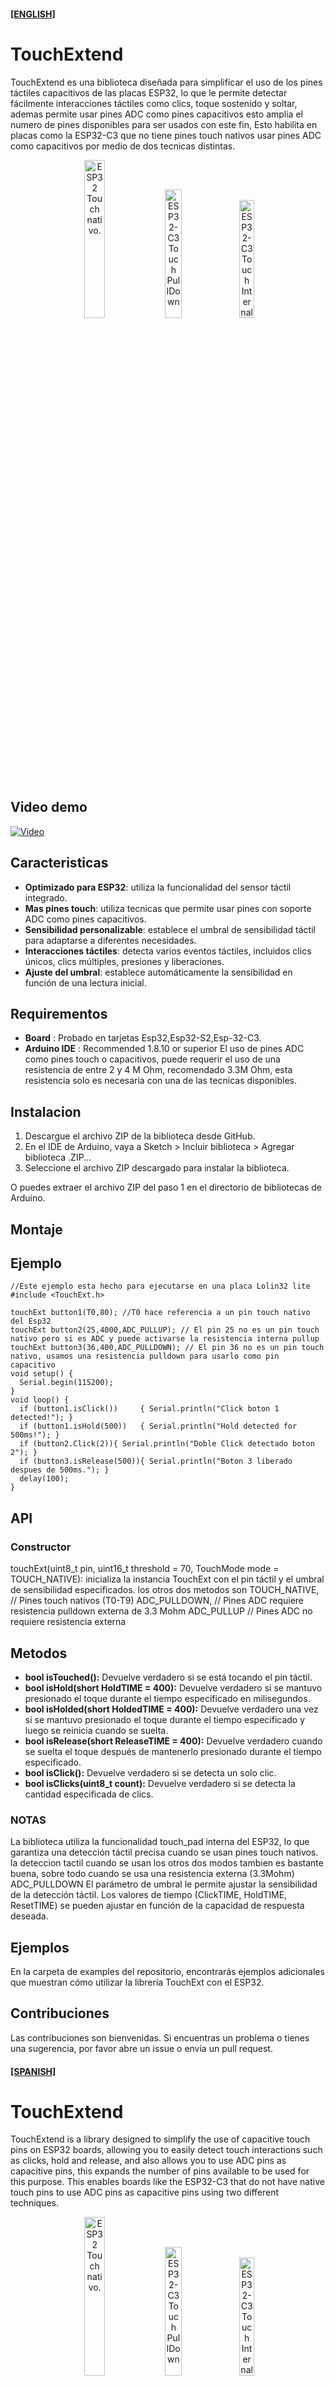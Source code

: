 #### **[[ENGLISH]](#spanish)**

# TouchExtend

TouchExtend es una biblioteca diseñada para simplificar el uso de los pines táctiles capacitivos de las placas ESP32, lo que le permite detectar fácilmente interacciones táctiles como clics, toque sostenido y soltar, ademas permite usar pines ADC como pines capacitivos esto amplia el numero de pines disponibles para ser usados con este fin, Esto habilita en placas como la ESP32-C3 que no tiene pines touch nativos usar pines ADC como capacitivos por medio de dos tecnicas distintas.

<p align="center">
  <img width="25.5%" src='https://i.postimg.cc/15tXcXJD/touch.png' title='ESP32 Touch nativo.'/>
  <img width="23%" src='https://i.postimg.cc/Bbmw6CrS/Esp32-C3-Touch.png' title='ESP32-C3 Touch PullDown'/>
  <img width="22%" src='https://i.postimg.cc/gcs7NYnC/Esp32-C3-Touch-B.png' title='ESP32-C3 Touch Internal PullUp'/>
</p>

## Video demo
[![Video](https://i9.ytimg.com/vi_webp/CZT4Cc9K-DI/mq2.webp?sqp=CMD0h7kG-oaymwEmCMACELQB8quKqQMa8AEB-AG-AoAC4AOKAgwIABABGGUgXihaMA8=&rs=AOn4CLAyH8MoagsQNR8sYxJ0jhskvQ-MVQ)](https://www.youtube.com/watch?v=CZT4Cc9K-DI)

## Caracteristicas

- **Optimizado para ESP32**: utiliza la funcionalidad del sensor táctil integrado.
- **Mas pines touch**: utiliza tecnicas que permite usar pines con soporte ADC como pines capacitivos.
- **Sensibilidad personalizable**: establece el umbral de sensibilidad táctil para adaptarse a diferentes necesidades.
- **Interacciones táctiles**: detecta varios eventos táctiles, incluidos clics únicos, clics múltiples, presiones y liberaciones.
- **Ajuste del umbral**: establece automáticamente la sensibilidad en función de una lectura inicial.

## Requirementos

- **Board** : Probado en tarjetas Esp32,Esp32-S2,Esp-32-C3.
- **Arduino IDE** : Recommended 1.8.10 or superior
El uso de pines ADC como pines touch o capacitivos, puede requerir el uso de una resistencia de entre 2 y 4 M Ohm, recomendado 3.3M Ohm, esta resistencia solo es necesaria con una de las tecnicas disponibles.

## Instalacion

1. Descargue el archivo ZIP de la biblioteca desde GitHub.
2. En el IDE de Arduino, vaya a Sketch > Incluir biblioteca > Agregar biblioteca .ZIP...
3. Seleccione el archivo ZIP descargado para instalar la biblioteca.

O puedes extraer el archivo ZIP del paso 1 en el directorio de bibliotecas de Arduino.

## Montaje 


## Ejemplo

```
//Este ejemplo esta hecho para ejecutarse en una placa Lolin32 lite
#include <TouchExt.h>

touchExt button1(T0,80); //T0 hace referencia a un pin touch nativo del Esp32
touchExt button2(25,4000,ADC_PULLUP); // El pin 25 no es un pin touch nativo pero si es ADC y puede activarse la resistencia interna pullup
touchExt button3(36,400,ADC_PULLDOWN); // El pin 36 no es un pin touch nativo, usamos una resistencia pulldown para usarlo como pin capacitivo 
void setup() {
  Serial.begin(115200);
}
void loop() {
  if (button1.isClick())     { Serial.println("Click boton 1 detected!"); }
  if (button1.isHold(500))   { Serial.println("Hold detected for 500ms!"); }
  if (button2.Click(2)){ Serial.println("Doble Click detectado boton 2"); }
  if (button3.isRelease(500)){ Serial.println("Boton 3 liberado despues de 500ms."); }
  delay(100);
}
```

## API

### Constructor

 touchExt(uint8_t pin, uint16_t threshold = 70, TouchMode mode = TOUCH_NATIVE): inicializa la instancia TouchExt con el pin táctil y el umbral de sensibilidad especificados.
 los otros dos metodos son 
 TOUCH_NATIVE, // Pines touch nativos (T0-T9)
 ADC_PULLDOWN, // Pines ADC requiere resistencia pulldown externa de 3.3 Mohm 
 ADC_PULLUP // Pines ADC no requiere resistencia externa


## Metodos

* <b> bool isTouched():</b> Devuelve verdadero si se está tocando el pin táctil.
* <b> bool isHold(short HoldTIME = 400):</b> Devuelve verdadero si se mantuvo presionado el toque durante el tiempo especificado en milisegundos.
* <b> bool isHolded(short HoldedTIME = 400):</b> Devuelve verdadero una vez si se mantuvo presionado el toque durante el tiempo especificado y luego se reinicia cuando se suelta.
* <b> bool isRelease(short ReleaseTIME = 400):</b> Devuelve verdadero cuando se suelta el toque después de mantenerlo presionado durante el tiempo especificado.
* <b> bool isClick():</b> Devuelve verdadero si se detecta un solo clic.
* <b> bool isClicks(uint8_t count):</b> Devuelve verdadero si se detecta la cantidad especificada de clics.

### NOTAS

La biblioteca utiliza la funcionalidad touch_pad interna del ESP32, lo que garantiza una detección táctil precisa cuando se usan pines touch nativos.
la deteccion tactil cuando se usan los otros dos modos tambien es bastante buena, sobre todo cuando se usa una resistencia externa (3.3Mohm) ADC_PULLDOWN 
El parámetro de umbral le permite ajustar la sensibilidad de la detección táctil.
Los valores de tiempo (ClickTIME, HoldTIME, ResetTIME) se pueden ajustar en función de la capacidad de respuesta deseada.

## Ejemplos

En la carpeta de examples del repositorio, encontrarás ejemplos adicionales que muestran cómo utilizar la librería TouchExt con el ESP32.

## Contribuciones

Las contribuciones son bienvenidas. Si encuentras un problema o tienes una sugerencia, por favor abre un issue o envía un pull request.


#### **[[SPANISH]](#english)** 

# TouchExtend

TouchExtend is a library designed to simplify the use of capacitive touch pins on ESP32 boards, allowing you to easily detect touch interactions such as clicks, hold and release, and also allows you to use ADC pins as capacitive pins, this expands the number of pins available to be used for this purpose. This enables boards like the ESP32-C3 that do not have native touch pins to use ADC pins as capacitive pins using two different techniques.

<p align="center">
  <img width="25.5%" src='https://i.postimg.cc/15tXcXJD/touch.png' title='ESP32 Touch nativo.'/>
  <img width="23%" src='https://i.postimg.cc/Bbmw6CrS/Esp32-C3-Touch.png' title='ESP32-C3 Touch PullDown'/>
  <img width="22%" src='https://i.postimg.cc/gcs7NYnC/Esp32-C3-Touch-B.png' title='ESP32-C3 Touch Internal PullUp'/>
</p>

## Features

- **Optimized for ESP32**: Uses the built-in touch sensor functionality.
- **More touch pins**: Uses techniques that allow ADC-supported pins to be used as capacitive pins.
- **Customizable sensitivity**: Set the touch sensitivity threshold to suit different needs.
- **Touch interactions**: Detects various touch events, including single clicks, multiple clicks, presses, and releases.
- **Threshold tuning**: Automatically sets the sensitivity based on an initial reading.

## Requirements

- **Board**: Tested on ESP32, ESP32-S2, and ESP-32-C3 boards.

- **Arduino IDE**: Recommended 1.8.10 or higher
Using ADC pins as touch or capacitive pins may require the use of a resistor between 2 and 4 M Ohms, recommended 3.3 M Ohms. This resistor is only necessary with one of the available techniques.

## Installation

1. Download the library ZIP file from GitHub.
2. In the Arduino IDE, go to Sketch > Include Library > Add Library .ZIP...
3. Select the downloaded ZIP file to install the library.

Or you can extract the ZIP file from step 1 to your Arduino libraries directory.

## Sample code
```
//Este ejemplo esta hecho para ejecutarse en una placa Lolin32 lite
#include <TouchExt.h>

touchExt button1(T0,80); //T0 hace referencia a un pin touch nativo del Esp32
touchExt button2(25,4000,ADC_PULLUP); // El pin 25 no es un pin touch nativo pero si es ADC y puede activarse la resistencia interna pullup
touchExt button3(36,400,ADC_PULLDOWN); // El pin 36 no es un pin touch nativo, usamos una resistencia pulldown para usarlo como pin capacitivo 
void setup() {
  Serial.begin(115200);
}
void loop() {
  if (button1.isClick())     { Serial.println("Click boton 1 detected!"); }
  if (button1.isHold(500))   { Serial.println("Hold detected for 500ms!"); }
  if (button2.Click(2)){ Serial.println("Doble Click detectado boton 2"); }
  if (button3.isRelease(500)){ Serial.println("Boton 3 liberado despues de 500ms."); }
  delay(100);
}
```

## API

### Constructor

 touchExt(uint8_t pin, uint16_t threshold = 70, TouchMode mode = TOUCH_NATIVE): inicializa la instancia TouchExt con el pin táctil y el umbral de sensibilidad especificados.
 los otros dos metodos son 
 TOUCH_NATIVE, // Pines touch nativos (T0-T9)
 ADC_PULLDOWN, // Pines ADC requiere resistencia pulldown externa de 3.3 Mohm 
 ADC_PULLUP // Pines ADC no requiere resistencia externa


## Metodos

* <b> bool isTouched():</b> Devuelve verdadero si se está tocando el pin táctil.
* <b> bool isHold(short HoldTIME = 400):</b> Devuelve verdadero si se mantuvo presionado el toque durante el tiempo especificado en milisegundos.
* <b> bool isHolded(short HoldedTIME = 400):</b> Devuelve verdadero una vez si se mantuvo presionado el toque durante el tiempo especificado y luego se reinicia cuando se suelta.
* <b> bool isRelease(short ReleaseTIME = 400):</b> Devuelve verdadero cuando se suelta el toque después de mantenerlo presionado durante el tiempo especificado.
* <b> bool isClick():</b> Devuelve verdadero si se detecta un solo clic.
* <b> bool isClicks(uint8_t count):</b> Devuelve verdadero si se detecta la cantidad especificada de clics.

### NOTAS

La biblioteca utiliza la funcionalidad touch_pad interna del ESP32, lo que garantiza una detección táctil precisa cuando se usan pines touch nativos.
la deteccion tactil cuando se usan los otros dos modos tambien es bastante buena, sobre todo cuando se usa una resistencia externa (3.3Mohm) ADC_PULLDOWN 
El parámetro de umbral le permite ajustar la sensibilidad de la detección táctil.
Los valores de tiempo (ClickTIME, HoldTIME, ResetTIME) se pueden ajustar en función de la capacidad de respuesta deseada.

## Examples

In the examples folder of the repository, you will find additional examples demonstrating how to use the TouchExtend library with the ESP32.

## Contributions

Contributions are welcome. If you find a problem or have a suggestion, please open an issue or send a pull request.

